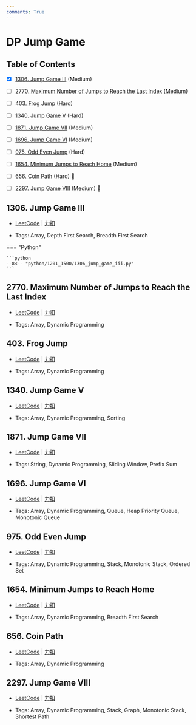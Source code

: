 ```yaml
---
comments: True
---
```


# DP Jump Game

## Table of Contents

- [x] [1306. Jump Game III](#1306-jump-game-iii) (Medium)
- [ ] [2770. Maximum Number of Jumps to Reach the Last Index](#2770-maximum-number-of-jumps-to-reach-the-last-index) (Medium)
- [ ] [403. Frog Jump](#403-frog-jump) (Hard)
- [ ] [1340. Jump Game V](#1340-jump-game-v) (Hard)
- [ ] [1871. Jump Game VII](#1871-jump-game-vii) (Medium)
- [ ] [1696. Jump Game VI](#1696-jump-game-vi) (Medium)
- [ ] [975. Odd Even Jump](#975-odd-even-jump) (Hard)
- [ ] [1654. Minimum Jumps to Reach Home](#1654-minimum-jumps-to-reach-home) (Medium)
- [ ] [656. Coin Path](#656-coin-path) (Hard) 👑
- [ ] [2297. Jump Game VIII](#2297-jump-game-viii) (Medium) 👑


## 1306. Jump Game III

-    [LeetCode](https://leetcode.com/problems/jump-game-iii/) | [力扣](https://leetcode.cn/problems/jump-game-iii/)

-   Tags: Array, Depth First Search, Breadth First Search

=== "Python"

    ```python
    --8<-- "python/1201_1500/1306_jump_game_iii.py"
    ```



## 2770. Maximum Number of Jumps to Reach the Last Index

-    [LeetCode](https://leetcode.com/problems/maximum-number-of-jumps-to-reach-the-last-index/) | [力扣](https://leetcode.cn/problems/maximum-number-of-jumps-to-reach-the-last-index/)

-   Tags: Array, Dynamic Programming



## 403. Frog Jump

-    [LeetCode](https://leetcode.com/problems/frog-jump/) | [力扣](https://leetcode.cn/problems/frog-jump/)

-   Tags: Array, Dynamic Programming



## 1340. Jump Game V

-    [LeetCode](https://leetcode.com/problems/jump-game-v/) | [力扣](https://leetcode.cn/problems/jump-game-v/)

-   Tags: Array, Dynamic Programming, Sorting



## 1871. Jump Game VII

-    [LeetCode](https://leetcode.com/problems/jump-game-vii/) | [力扣](https://leetcode.cn/problems/jump-game-vii/)

-   Tags: String, Dynamic Programming, Sliding Window, Prefix Sum



## 1696. Jump Game VI

-    [LeetCode](https://leetcode.com/problems/jump-game-vi/) | [力扣](https://leetcode.cn/problems/jump-game-vi/)

-   Tags: Array, Dynamic Programming, Queue, Heap Priority Queue, Monotonic Queue



## 975. Odd Even Jump

-    [LeetCode](https://leetcode.com/problems/odd-even-jump/) | [力扣](https://leetcode.cn/problems/odd-even-jump/)

-   Tags: Array, Dynamic Programming, Stack, Monotonic Stack, Ordered Set



## 1654. Minimum Jumps to Reach Home

-    [LeetCode](https://leetcode.com/problems/minimum-jumps-to-reach-home/) | [力扣](https://leetcode.cn/problems/minimum-jumps-to-reach-home/)

-   Tags: Array, Dynamic Programming, Breadth First Search



## 656. Coin Path

-    [LeetCode](https://leetcode.com/problems/coin-path/) | [力扣](https://leetcode.cn/problems/coin-path/)

-   Tags: Array, Dynamic Programming



## 2297. Jump Game VIII

-    [LeetCode](https://leetcode.com/problems/jump-game-viii/) | [力扣](https://leetcode.cn/problems/jump-game-viii/)

-   Tags: Array, Dynamic Programming, Stack, Graph, Monotonic Stack, Shortest Path



